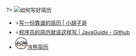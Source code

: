 ?> ![](https://notes.abelsu7.top/_media/resume.svg)如何写好简历

* ⭐[写一份靠谱的简历 | 小胡子哥](https://mp.weixin.qq.com/s?__biz=MzAxMjA5ODQwMQ==&mid=2455058790&idx=1&sn=169da18fdb9eaf017400a952d9a0c080&chksm=8c169768bb611e7e5cdb87f08283bd79ac18d810569927ebdf934b1a7aef38678e14ada001de&mpshare=1&scene=23&srcid=03016PlteIDwL2yfkZVUJnjM%23rd)
* ⭐[程序员的简历就该这样写 | JavaGuide - Github](https://github.com/Snailclimb/JavaGuide/blob/master/%E9%9D%A2%E8%AF%95%E5%BF%85%E5%A4%87/%E7%A8%8B%E5%BA%8F%E5%91%98%E7%9A%84%E7%AE%80%E5%8E%86%E4%B9%8B%E9%81%93.md)
* [![](logo/ftqq.png ':size=16')冷熊简历](http://cv.ftqq.com)